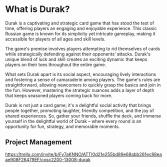 # What is Durak?

Durak is a captivating and strategic card game that has stood the test of time, offering players an engaging and enjoyable experience. This classic Russian game is known for its simplicity yet intricate gameplay, making it accessible for players of all ages and skill levels.

The game's premise involves players attempting to rid themselves of cards while strategically defending against their opponents' attacks. Durak's unique blend of luck and skill creates an exciting dynamic that keeps players on their toes throughout the entire game.

What sets Durak apart is its social aspect, encouraging lively interactions and fostering a sense of camaraderie among players. The game's rules are straightforward, allowing newcomers to quickly grasp the basics and join in the fun. However, mastering the strategic nuances adds a layer of depth that keeps seasoned players coming back for more.

Durak is not just a card game; it's a delightful social activity that brings people together, promoting laughter, friendly competition, and the joy of shared experiences. So, gather your friends, shuffle the deck, and immerse yourself in the delightful world of Durak – where every round is an opportunity for fun, strategy, and memorable moments.


## Project Management
https://trello.com/invite/b/Fv7aKNNO/ATTI0d21e255bd89e68abb261ec88eaae908F26479EF/cosc2200-13008-durak